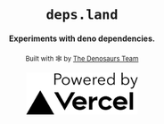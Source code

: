 <div align="center">
  <h1><code>deps.land</code></h1>

  <p>
    <strong>Experiments with deno dependencies.</strong>
  </p>

<sub>Built with 🕸 by <a href="https://denosaurs.land/">The Denosaurs Team</a></sub>

</div>

 <p align="center">
  <a href="https://vercel.com?utm_source=deps-land">
    <img src="./public/images/vercel/powered_by_vercel.jpg" alt="Powered by Vercel" width="200">
  </a>
</p>
